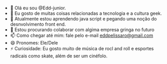- 👋 Olá eu sou @Edd-junior.
- 👀 Eu gosto de muitas coisas relacionadas a tecnologia e a cultura geek.
- 🌱 Atualmente estou aprendendo java script e pegando uma noção do desnvolvimento front end.
- 💞️ Estou procurando colaborar com algima empresa gringa no futuro
- 📫 Como chegar até mim: fale pelo e-mail eddpelissaro@gmail.com
- 😄 Pronomes: Ele/Dele
- ⚡ Curiosidade: Eu gosto muito de música de rocl and roll e esportes radicais como skate, além de ser um cinéfolo.

<!---
Edd-junior/Edd-junior is a ✨ special ✨ repository because its `README.md` (this file) appears on your GitHub profile.
You can click the Preview link to take a look at your changes.
--->
